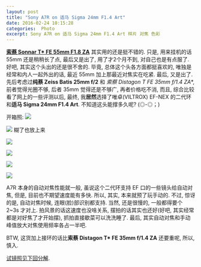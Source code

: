 ```yaml
---
layout: post
title: "Sony A7R on 适马 Sigma 24mm F1.4 Art"
date: 2016-02-24 10:15:28
categories:  Photo
excerpt: Sony A7R on 适马 Sigma 24mm F1.4 Art 样片 对焦 色彩
---
```

<!--more-->

**[索蔡 Sonnar T* FE 55mm F1.8 ZA](http://xguox.me/fe55-f18-redtory.html)** 其实用的还是挺不错的. 只是, 用来挂机的话 55mm 还是稍稍长了点, 最后又是出了, 用了才2个月不到, 对自己也是有点服了.
好吧, 其实这个头出的还是很不舍的. 毕竟, 总体这个头各方面都挺喜欢的, 唯独是经常和内人一起外出的话, 最近 55mm 加上那最近对焦实在吃紧. 最后, 又是出了. 先后考虑过**纯蔡 Zeiss Batis 25mm f/2** 和 **索蔡 Distagon T* FE 35mm f/1.4 ZA**, 前者觉得光圈不够, 后者 35mm 觉得还是不够广, 再者价格吃不消, 而且, 综合比较看了网上的一些评测以后, 最终, 我**居然**选择了唯卓(VILTROX) EF-NEX 的二代环和**适马 Sigma 24mm F1.4 Art**. 不知道这头能撑多久呢? (◎-◎；)

开箱照:
![](http://ww3.sinaimg.cn/large/62fdd4d5jw1f2e0jjeaxqj21kw16cb0n.jpg)

![](http://ww2.sinaimg.cn/large/62fdd4d5jw1f2e0jmx8poj21kw11uqtg.jpg)
糊了也放上来

![](http://ww4.sinaimg.cn/large/62fdd4d5jw1f2e0jfhslij21kw11u4qp.jpg)

![](http://ww1.sinaimg.cn/large/62fdd4d5jw1f2e0jhx00wj21kw11ue81.jpg)

![](http://ww3.sinaimg.cn/large/62fdd4d5jw1f2e0jlg3wuj21kw11u7wh.jpg)

![](http://ww3.sinaimg.cn/large/62fdd4d5jw1f2e0jga0pqj20lc0sg77l.jpg)

A7R 本身的自动对焦性能就一般, 虽说这个二代环支持 EF 口的一些镜头给自动对焦, 但是, 目前也不期望速度能有多快. 所以, 其实, 本来就预了玩手动的. 不过, 惊讶的是, 自动对焦时候, 连眼(脸)部识别都支持. 当然, 还是很慢的, 一般都得要个 2~3s 才对上. 拍风景的话这速度也没啥关系, 摆拍的话其实也还好(好吧, 其实经常都是对好焦了才开始摆), 抓拍直接歇菜可以洗洗睡了. 最后, 其实自动对焦和手动峰值放大对焦使用频率各占一半吧.

BTW, 这货加上接环的话比**索蔡 Distagon T* FE 35mm f/1.4 ZA** 还要重呢, 所以, 慎入.

[试镜照见下回分解](http://xguox.me/sigma-24mm-f14-art-a7r-sample.html).

